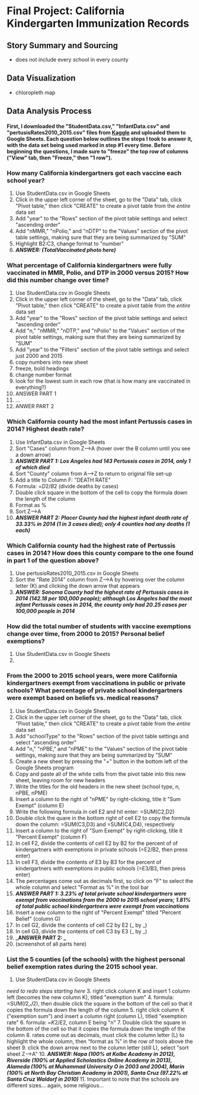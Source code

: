 # Final Project: California Kindergarten Immunization Records

## Story Summary and Sourcing
* does not include every school in every county

## Data Visualization 
* chloropleth map

## Data Analysis Process

#### First, I downloaded the "StudentData.csv," "InfantData.csv" and "pertusisRates2010_2015.csv" files from [Kaggle](https://www.kaggle.com/broach/california-kindergarten-immunization-rates/version/5?select=StudentData.csv) and uploaded them to Google Sheets. Each question below outlines the steps I took to answer it, with the data set being used marked in step #1 every time. Before beginning the questions, I made sure to "freeze" the top row of columns ("View" tab, then "Freeze," then "1 row").

### How many California kindergartners got each vaccine each school year?
1. Use StudentData.csv in Google Sheets
2. Click in the upper left corner of the sheet, go to the "Data" tab, click "Pivot table," then click "CREATE" to create a pivot table from the *entire* data set
3. Add "year" to the "Rows" section of the pivot table settings and select "ascending order"
4. Add "nMMR," "nPolio," and "nDTP" to the "Values" section of the pivot table settings, making sure that they are being summarized by "SUM"
6. Highlight B2:C3, change format to "number" 
7. **_ANSWER: (TotalVaccinated photo here)_**

### What percentage of California kindergartners were fully vaccinated in MMR, Polio, and DTP in 2000 versus 2015? How did this number change over time?
1. Use StudentData.csv in Google Sheets
2. Click in the upper left corner of the sheet, go to the "Data" tab, click "Pivot table," then click "CREATE" to create a pivot table from the *entire* data set
3. Add "year" to the "Rows" section of the pivot table settings and select "ascending order"
4. Add "n," "nMMR," "nDTP," and "nPolio" to the "Values" section of the pivot table settings, making sure that they are being summarized by "SUM"
5. Add "year" to the "Filters" section of the pivot table settings and select just 2000 and 2015
6. copy numbers into new sheet
7. freeze, bold headings
8. change number format
9. look for the lowest sum in each row (that is how many are vaccinated in everything?)
10. ANSWER PART 1
11. ...
12. ANWER PART 2

### Which California county had the most infant Pertussis cases in 2014? Highest death rate?
1. Use InfantData.csv in Google Sheets
2. Sort "Cases" column from Z-->A (hover over the B column until you see a down arrow)
3. **_ANSWER PART 1: Los Angeles had 143 Pertussis cases in 2014, only 1 of which died_**
4. Sort "County" column from A-->Z to return to original file set-up
5. Add a title to Column F: "DEATH RATE"
6. Formula: =$D$2/$B$2 (divide deaths by cases)
7. Double click square in the bottom of the cell to copy the formula down the length of the column
8. Format as %
9. Sort Z-->A
10. **_ANSWER PART 2: Placer County had the highest infant death rate of 33.33% in 2014 (1 in 3 cases died); only 4 counties had any deaths (1 each)_**

### Which California county had the highest rate of Pertussis cases in 2014? How does this county compare to the one found in part 1 of the question above?
1. Use pertusisRates2010_2015.csv in Google Sheets
2. Sort the "Rate 2014" column from Z-->A by hovering over the column letter (K) and clicking the down arrow that appears
3. **_ANSWER: Sonoma County had the highest rate of Pertussis cases in 2014 (142.18 per 100,000 people); although Los Angeles had the most infant Pertussis cases in 2014, the county only had 20.25 cases per 100,000 people in 2014_**

### How did the total number of students with vaccine exemptions change over time, from 2000 to 2015? Personal belief exemptions?
1. Use StudentData.csv in Google Sheets
2. 

### From the 2000 to 2015 school years, were more California kindergartners exempt from vaccinations in public or private schools? What percentage of private school kindergartners were exempt based on beliefs vs. medical reasons?
1. Use StudentData.csv in Google Sheets
2. Click in the upper left corner of the sheet, go to the "Data" tab, click "Pivot table," then click "CREATE" to create a pivot table from the *entire* data set
3. Add "schoolType" to the "Rows" section of the pivot table settings and select "ascending order"
4. Add "n," "nPBE," and "nPME" to the "Values" section of the pivot table settings, making sure that they are being summarized by "SUM"
5. Create a new sheet by pressing the "+" button in the bottom left of the Google Sheets program
6. Copy and paste all of the white cells from the pivot table into this new sheet, leaving room for new headers
7. Write the titles for the old headers in the new sheet (school type, n, nPBE, nPME)
8. Insert a column to the right of "nPME" by right-clicking, title it "Sum Exempt" (column E)
9. Write the following formula in cell E2 and hit enter: =SUM(C2,D2)
10. Double click the quare in the bottom right of cell E2 to copy the formula down the column: =SUM(C3,D3) and =SUM(C4,D4), respectively
11. Insert a column to the right of "Sum Exempt" by right-clicking, title it "Percent Exempt" (column F)
12. In cell F2, divide the contents of cell E2 by B2 for the percent of of kindergartners with exemptions in private schools (=E2/B2, then press enter)
13. In cell F3, divide the contents of E3 by B3 for the percent of kindergartners with exemptions in public schools (=E3/B3, then press enter)
14. The percentages come out as decimals first, so click on "F" to select the whole column and select "Format as %" in the tool bar
15. **_ANSWER PART 1: 3.23% of total private school kindergartners were exempt from vaccinations from the 2000 to 2015 school years; 1.81% of total public school kindergartners were exempt from vaccinations_**
16. Insert a new column to the right of "Percent Exempt" titled "Percent Belief" (column G)
17. In cell G2, divide the contents of cell C2 by E2 (_ by _)
18. In cell G3, divide the contents of cell C3 by E3 (_ by _)
19. **_ANSWER PART 2: _**
20. (screenshot of all parts here)

### List the 5 counties (of the schools) with the highest personal belief exemption rates during the 2015 school year.
1. Use StudentData.csv in Google Sheets

*need to redo steps starting here*
3. right click column K and insert 1 column left (becomes the new column K), titled "exemption sum"
4. formula: =SUM($I$2,$J$2), then double click the square in the bottom of the cell so that it copies the formula down the length of the column
5. right click column K ("exemption sum") and insert a column right (column L), titled "exemption rate" 
6. formula: =$K$2/$E$2, column E being "n"
7. Double click the square in the bottom of the cell so that it copies the formula down the length of the column
8. rates come out as decimals, must click the column letter (L) to highlight the whole column, then “format as %” in the row of tools above the sheet
9. click the down arrow next to the column letter (still L), select "sort sheet Z-->A"
10. **_ANSWER: Napa (100% at Kolbe Academy in 2012), Riverside (100% at Applied Scholastics Online Academy in 2013), Alameda (100% at Muhammad University O in 2003 and 2004), Marin (100% at North Bay Christian Academy in 2001), Santa Cruz (97.22% at Santa Cruz Waldorf in 2010)_**
11. Important to note that the schools are different sizes... again, some religious...
